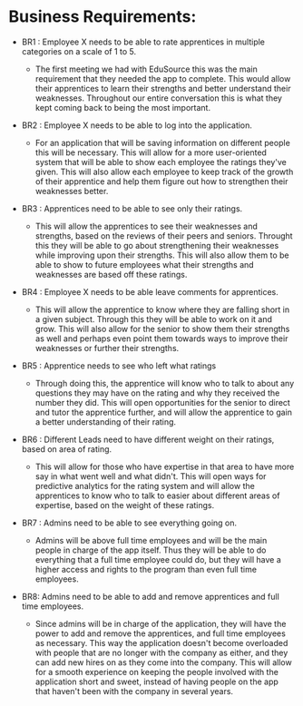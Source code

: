 # Business Requirements:

- BR1 :
Employee X needs to be able to rate apprentices in multiple categories on a scale of 1 to 5.
  - The first meeting we had with EduSource this was the main requirement that they needed the app to complete. This would allow their apprentices to learn their strengths and   better understand their weaknesses. Throughout our entire conversation this is what they kept coming back to being the most important. 

- BR2 :
Employee X needs to be able to log into the application.
  - For an application that will be saving information on different people this will be necessary. This will allow for a more user-oriented system that will be able to show each employee the ratings they've given. This will also allow each employee to keep track of the growth of their apprentice and help them figure out how to strengthen their weaknesses better.

- BR3 :
Apprentices need to be able to see only their ratings.
  - This will allow the apprentices to see their weaknesses and strengths, based on the reviews of their peers and seniors. Throught this they will be able to go about strengthening their weaknesses while improving upon their strengths. This will also allow them to be able to show to future employees what their strengths and weaknesses are based off these ratings.

- BR4 :
Employee X needs to be able leave comments for apprentices.
  - This will allow the apprentice to know where they are falling short in a given subject. Through this they will be able to work on it and grow. This will also allow for the senior to show them their strengths as well and perhaps even point them towards ways to improve their weaknesses or further their strengths.

- BR5 :
Apprentice needs to see who left what ratings
  - Through doing this, the apprentice will know who to talk to about any questions they may have on the  rating and why they received the number they did. This will open opportunities for the senior to direct and tutor the apprentice further, and will allow the apprentice to gain a better understanding of their rating.

- BR6 :
Different Leads need to have different weight on their ratings, based on area of rating.
  - This will allow for those who have expertise in that area to have more say in what went well and what didn't. This will open ways for predictive analytics for the rating system and will allow the apprentices to know who to talk to easier about different areas of expertise, based on the weight of these ratings.

- BR7 :
Admins need to be able to see everything going on.

  - Admins will be above full time employees and will be the main people in charge of the app itself. Thus they will be able to do everything that a full time employee could do, but they will have a higher access and rights to the program than even full time employees.

- BR8:
Admins need to be able to add and remove apprentices and full time employees.
  - Since admins will be in charge of the application, they will have the power to add and remove the apprentices, and full time employees as necessary. This way the application doesn't become overloaded with people that are no longer with the company as either, and they can add new hires on as they come into the company. This will allow for a smooth experience on keeping the people involved with the application short and sweet, instead of having people on the app that haven't been with the company in several years.
